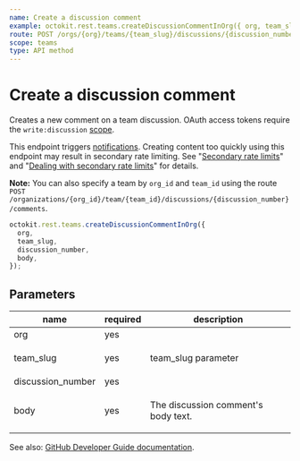 ```yaml
---
name: Create a discussion comment
example: octokit.rest.teams.createDiscussionCommentInOrg({ org, team_slug, discussion_number, body })
route: POST /orgs/{org}/teams/{team_slug}/discussions/{discussion_number}/comments
scope: teams
type: API method
---
```


# Create a discussion comment

Creates a new comment on a team discussion. OAuth access tokens require the `write:discussion` [scope](https://docs.github.com/apps/building-oauth-apps/understanding-scopes-for-oauth-apps/).

This endpoint triggers [notifications](https://docs.github.com/en/github/managing-subscriptions-and-notifications-on-github/about-notifications). Creating content too quickly using this endpoint may result in secondary rate limiting. See "[Secondary rate limits](https://docs.github.com/rest/overview/resources-in-the-rest-api#secondary-rate-limits)" and "[Dealing with secondary rate limits](https://docs.github.com/rest/guides/best-practices-for-integrators#dealing-with-secondary-rate-limits)" for details.

**Note:** You can also specify a team by `org_id` and `team_id` using the route `POST /organizations/{org_id}/team/{team_id}/discussions/{discussion_number}/comments`.

```js
octokit.rest.teams.createDiscussionCommentInOrg({
  org,
  team_slug,
  discussion_number,
  body,
});
```

## Parameters

<table>
  <thead>
    <tr>
      <th>name</th>
      <th>required</th>
      <th>description</th>
    </tr>
  </thead>
  <tbody>
    <tr><td>org</td><td>yes</td><td>

</td></tr>
<tr><td>team_slug</td><td>yes</td><td>

team_slug parameter

</td></tr>
<tr><td>discussion_number</td><td>yes</td><td>

</td></tr>
<tr><td>body</td><td>yes</td><td>

The discussion comment's body text.

</td></tr>
  </tbody>
</table>

See also: [GitHub Developer Guide documentation](https://docs.github.com/rest/reference/teams#create-a-discussion-comment).
